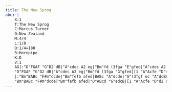 ```yaml
---
title: The New Sprog
abc: |
    X:1
    T:The New Sprog
    C:Marcus Turner
    O:New Zealand
    M:4/4
    L:1/8
    Q:1/4=180
    R:Hornpipe
    K:D
    V:1
    AG|:"D"FGAF "G"D2 dB|"A"cdec A2 eg|"Bm"fd (3fga "E"gfed|"A"cdec A2 AG|
    "D"FGAF "G"D2 dB|"A"cdec A2 eg|"Bm"fd (3fga "G"gfed|[1 "A"Acfe "D"d2 AG:|[2"A"Acfe "D"d2 dc|
    |:"Bm"BABc "F#m"dcde|"Bm"fefb afed|BABc "A"dcde|"G"(3fgf ec "A"dcBA|
    "Bm"BABc "F#m"dcde|"Bm"fefb afed|"D"ABcd "G"edcB|[1 "A"Acfe "D"d2 dc:|[2 "A"Acfe "D"d4||
---
```

